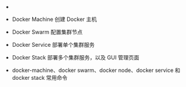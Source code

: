 * 
* Docker Machine 创建 Docker 主机
* Docker Swarm 配置集群节点
* Docker Service 部署单个集群服务
* Docker Stack 部署多个集群服务，以及 GUI 管理页面

* docker-machine、docker swarm、docker node、docker service 和 docker stack 常用命令
